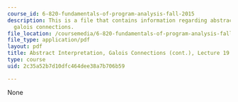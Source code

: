 ```yaml
---
course_id: 6-820-fundamentals-of-program-analysis-fall-2015
description: This is a file that contains information regarding abstract interpretation,
  galois connections.
file_location: /coursemedia/6-820-fundamentals-of-program-analysis-fall-2015/2c35a52b7d10dfc464dee38a7b706b59_MIT6_820F15_L19.pdf
file_type: application/pdf
layout: pdf
title: Abstract Interpretation, Galois Connections (cont.), Lecture 19
type: course
uid: 2c35a52b7d10dfc464dee38a7b706b59

---
```

None